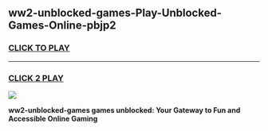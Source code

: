 
## ww2-unblocked-games-Play-Unblocked-Games-Online-pbjp2
<h3>
<a href="https://premium76.site?title=ww2-unblocked-games&ref=25A">CLICK TO PLAY</a></h3>
<hr>

<h3>
<a href="https://premium76.site?title=ww2-unblocked-games&ref=25A">CLICK 2 PLAY</a>
  
</h3>

<a href="https://premium76.site?title=ww2-unblocked-games&ref=25A"><img src="https://clearcache.store/games.png"></a>


**ww2-unblocked-games games unblocked: Your Gateway to Fun and Accessible Online Gaming**
